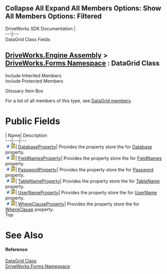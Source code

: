 Collapse All Expand All Members Options: Show All  Members Options: Filtered   
---  
DriveWorks SDK Documentation  |   
---|---  
DataGrid Class Fields   
  
[DriveWorks.Engine Assembly](topic2156.md) > [DriveWorks.Forms Namespace](topic7266.md) : DataGrid Class  
---  
  
Include Inherited Members    
Include Protected Members    


Glossary Item Box

For a list of all members of this type, see [DataGrid members](topic7839.md).

# Public Fields

| Name| Description  
---|---|---  
![Public Field](dotnetimages/publicField.gif)![static \(Shared in Visual Basic\)](dotnetimages/static.gif)| [DatabaseProperty](topic7856.md)| Provides the property store the for [Database](topic7849.md) property.   
![Public Field](dotnetimages/publicField.gif)![static \(Shared in Visual Basic\)](dotnetimages/static.gif)| [FieldNamesProperty](topic7857.md)| Provides the property store the for [FieldNames](topic7850.md) property.   
![Public Field](dotnetimages/publicField.gif)![static \(Shared in Visual Basic\)](dotnetimages/static.gif)| [PasswordProperty](topic7858.md)| Provides the property store the for [Password](topic7851.md) property.   
![Public Field](dotnetimages/publicField.gif)![static \(Shared in Visual Basic\)](dotnetimages/static.gif)| [TableNameProperty](topic7859.md)| Provides the property store the for [TableName](topic7853.md) property.   
![Public Field](dotnetimages/publicField.gif)![static \(Shared in Visual Basic\)](dotnetimages/static.gif)| [UserNameProperty](topic7860.md)| Provides the property store the for [UserName](topic7854.md) property.   
![Public Field](dotnetimages/publicField.gif)![static \(Shared in Visual Basic\)](dotnetimages/static.gif)| [WhereClauseProperty](topic7861.md)| Provides the property store the for [WhereClause](topic7855.md) property.   
Top

# See Also

#### Reference

[DataGrid Class](topic7838.md)   
[DriveWorks.Forms Namespace](topic7266.md)


